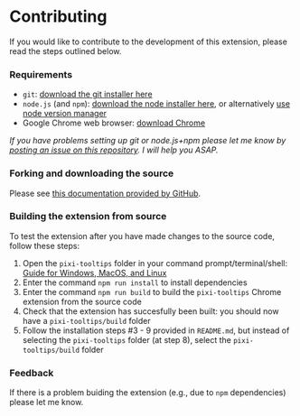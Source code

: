 # Contributing

If you would like to contribute to the development of this extension, please read the steps outlined below.

### Requirements
- `git`: [download the git installer here](https://git-scm.com/downloads)
- `node.js` (and `npm`): [download the node installer here](https://nodejs.org/en/), or alternatively [use node version manager](https://github.com/nvm-sh/nvm)
- Google Chrome web browser: [download Chrome](https://www.google.com/chrome/dr/download/)

*If you have problems setting up git or node.js+npm please let me know by [posting an issue on this repository](https://github.com/finlaymacklon/pixi-tooltips/issues/new). I will help you ASAP.*

### Forking and downloading the source
Please see [this documentation provided by GitHub](https://docs.github.com/en/get-started/quickstart/fork-a-repo#forking-a-repository).

### Building the extension from source

To test the extension after you have made changes to the source code, follow these steps:

1) Open the `pixi-tooltips` folder in your command prompt/terminal/shell: [Guide for Windows, MacOS, and Linux](https://www.groovypost.com/howto/open-command-window-terminal-window-specific-folder-windows-mac-linux/)
2) Enter the command `npm run install` to install dependencies
3) Enter the command `npm run build` to build the `pixi-tooltips` Chrome extension from the source code
4) Check that the extension has succesfully been built: you should now have a `pixi-tooltips/build` folder
5) Follow the installation steps #3 - 9 provided in `README.md`, but instead of selecting the `pixi-tooltips` folder (at step 8), select the `pixi-tooltips/build` folder

### Feedback
If there is a problem buiding the extension (e.g., due to `npm` dependencies) please let me know.
